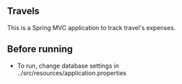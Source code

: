 ## Travels

This is a Spring MVC application to track travel's expenses.

## Before running

- To run, change database settings in ../src/resources/application.properties
